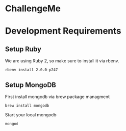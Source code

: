 # ChallengeMe

# Development Requirements

## Setup Ruby

We are using Ruby 2, so make sure to install it via rbenv.

    rbenv install 2.0.0-p247

## Setup MongoDB

First install mongodb via brew package managment

    brew install mongodb

Start your local mongodb

    mongod
